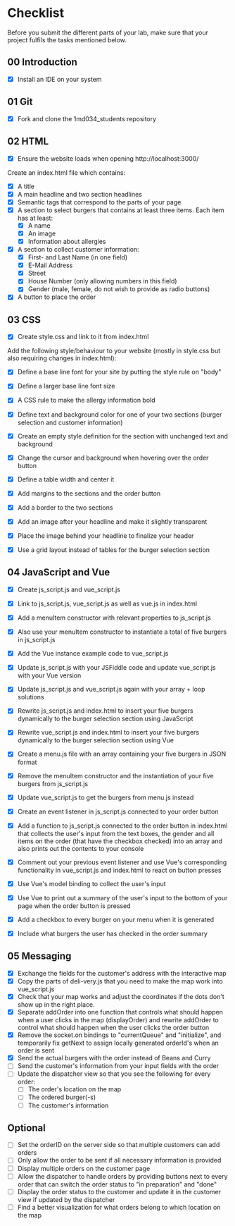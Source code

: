 # Checklist

Before you submit the different parts of your lab, make sure that your project fulfils the tasks mentioned below.

## 00 Introduction

- [x] Install an IDE on your system

## 01 Git

- [x] Fork and clone the 1md034_students repository


## 02 HTML

- [x] Ensure the website loads when opening http://localhost:3000/

Create an index.html file which contains:
- [x] A title
- [x] A main headline and two section headlines
- [x] Semantic tags that correspond to the parts of your page
- [x] A section to select burgers that contains at least three items. Each item has at least:
	- [x] A name
	- [x] An image
	- [x] Information about allergies 
- [x] A section to collect customer information:
	- [x] First- and Last Name (in one field)
	- [x] E-Mail Address
	- [x] Street
	- [x] House Number (only allowing numbers in this field)
	- [x] Gender (male, female, do not wish to provide as radio buttons)
- [x] A button to place the order

## 03 CSS

- [x] Create style.css and link to it from index.html

Add the following style/behaviour to your website (mostly in style.css but also requiring changes in index.html):
- [x] Define a base line font for your site by putting the style rule on "body"
- [x] Define a larger base line font size
- [x] A CSS rule to make the allergy information bold
- [x] Define text and background color for one of your two sections (burger selection and customer information)
- [x] Create an empty style definition for the section with unchanged text and background
- [x] Change the cursor and background when hovering over the order button
- [x] Define a table width and center it
- [x] Add margins to the sections and the order button
- [x] Add a border to the two sections
- [x] Add an image after your headline and make it slightly transparent
- [x] Place the image behind your headline to finalize your header
- [x] Use a grid layout instead of tables for the burger selection section


## 04 JavaScript and Vue

- [x] Create js_script.js and vue_script.js
- [x] Link to js_script.js, vue_script.js as well as vue.js in index.html
- [x] Add a menuItem constructor with relevant properties to js_script.js
- [x] Also use your menuItem constructor to instantiate a total of five burgers in js_script.js
- [x] Add the Vue instance example code to vue_script.js 
- [x] Update js_script.js with your JSFiddle code and update vue_script.js with your Vue version
- [x] Update js_script.js and vue_script.js again with your array + loop solutions
- [x] Rewrite js_script.js and index.html to insert your five burgers dynamically to the burger selection section using JavaScript
- [x] Rewrite vue_script.js and index.html to insert your five burgers dynamically to the burger selection section using Vue
- [x] Create a menu.js file with an array containing your five burgers in JSON format
- [x] Remove the menuItem constructor and the instantiation of your five burgers from js_script.js
- [x] Update vue_script.js to get the burgers from menu.js instead
- [x] Create an event listener in js_script.js connected to your order button
- [x] Add a function to js_script.js connected to the order button in index.html that collects the user's input from the text boxes, the gender and all items on the order (that have the checkbox checked) into an array and also prints out the contents to your console 
- [x] Comment out your previous event listener and use Vue's corresponding functionality in vue_script.js and index.html to react on button presses
- [x] Use Vue's model binding to collect the user's input
- [x] Use Vue to print out a summary of the user's input to the bottom of your page when the order button is pressed
- [x] Add a checkbox to every burger on your menu when it is generated
- [x] Include what burgers the user has checked in the order summary


## 05 Messaging

- [x] Exchange the fields for the customer's address with the interactive map
- [x] Copy the parts of deli-very.js that you need to make the map work into vue_script.js
- [x] Check that your map works and adjust the coordinates if the dots don't show up in the right place.
- [x] Separate addOrder into one function that controls what should happen when a user clicks in the map (displayOrder) and rewrite addOrder to control what should happen when the user clicks the order button
- [x] Remove the socket.on bindings to "currentQueue" and "initialize", and temporarily fix getNext to assign locally generated orderId's when an order is sent
- [x] Send the actual burgers with the order instead of Beans and Curry
- [ ] Send the customer's information from your input fields with the order
- [ ] Update the dispatcher view so that you see the following for every order:
    - [ ] The order's location on the map
    - [ ] The ordered burger(-s)
    - [ ] The customer's information
    
## Optional
- [ ] Set the orderID on the server side so that multiple customers can add orders
- [ ] Only allow the order to be sent if all necessary information is provided
- [ ] Display multiple orders on the customer page
- [ ] Allow the dispatcher to handle orders by providing buttons next to every order that can switch the order status to "in preparation" and "done"
- [ ] Display the order status to the customer and update it in the customer view if updated by the dispatcher
- [ ] Find a better visualization for what orders belong to which location on the map
